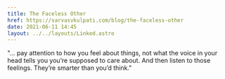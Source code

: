 ```yaml
---
title: The Faceless Other
href: https://sarvasvkulpati.com/blog/the-faceless-other
date: 2021-06-11 14:45
layout: ../../layouts/Linked.astro
---
```


"... pay attention to how you feel about things, not what the voice in your head tells you you’re supposed to care about. And then listen to those feelings. They’re smarter than you’d think."
